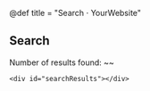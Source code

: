 @def title = "Search ⋅ YourWebsite"

## Search

Number of results found: ~~~<span id="resultCount"></span>~~~


~~~
<div id="searchResults"></div>
~~~

